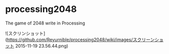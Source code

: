 # processing2048
The game of 2048 write in Processing

![スクリンショット](https://github.com/Reyurnible/processing2048/wiki/images/スクリーンショット 2015-11-19 23.56.44.png)

